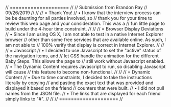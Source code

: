 // ==================== //
// Submission from Brandon Ray
// 09/26/2019
//
//
// = Thank You!
// • I know that the interview process can be be daunting for all parties involved, so
// thank you for your time to review this web page and your consideration. This was a
// fun little page to build under the 4-hour time constraint.
//
//
// = Browser Display Deviations
// • Since I am using OS X, I am not able to test in a native Internet Explorer browser 
// other than some free services that are available online. As such, I am not able to
// 100% verify that display is correct in Internet Explorer.
//
//
// = Javascript
// • I decided to use Javascript to set the "active" status of the navigation items, and
// let CSS handle the animation for the different Baby Steps. This allows the page to
// still work without Javascript enabled.
// • The Dynamic Content requires Javascript to run, so disabling Javascript will cause
// this feature to become non-functional.
//
//
// = Dynamic Content
// • Due to time constraints, I decided to take the instructions literally by copying 
// and pasting the exact text that was provided and displayed it based on the friend 
// counters that were built. 
// • I did not pull names from the JSON file.
// • The links that are displayed for each friend simply links to "#".
//
//
// ==================== //